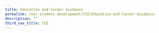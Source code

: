 ```yaml
---
title: Education and Career Guidance
permalink: /our-student-development/CCE/Education-and-Career-Guidance
description: ""
third_nav_title: CCE
---
```

